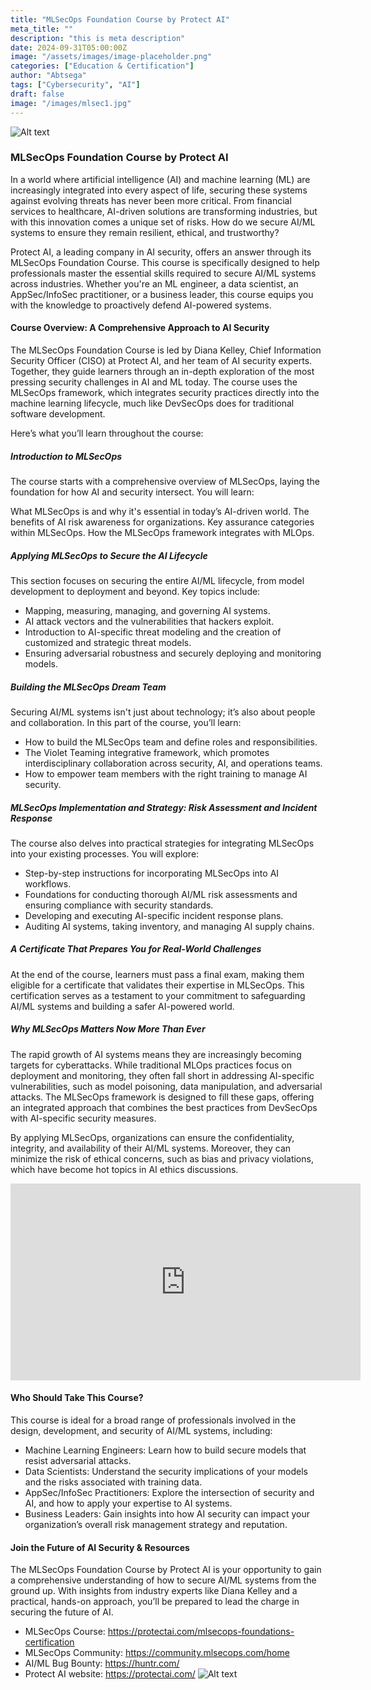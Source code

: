 ```yaml
---
title: "MLSecOps Foundation Course by Protect AI"
meta_title: ""
description: "this is meta description"
date: 2024-09-31T05:00:00Z
image: "/assets/images/image-placeholder.png"
categories: ["Education & Certification"]
author: "Abtsega"
tags: ["Cybersecurity", "AI"]
draft: false
image: "/images/mlsec1.jpg"
---
```



![Alt text](/images/mlsec.jpg) 
###  MLSecOps Foundation Course by Protect AI

In a world where artificial intelligence (AI) and machine learning (ML) are increasingly integrated into every aspect of life, securing these systems against evolving threats has never been more critical. From financial services to healthcare, AI-driven solutions are transforming industries, but with this innovation comes a unique set of risks. How do we secure AI/ML systems to ensure they remain resilient, ethical, and trustworthy?

Protect AI, a leading company in AI security, offers an answer through its MLSecOps Foundation Course. This course is specifically designed to help professionals master the essential skills required to secure AI/ML systems across industries. Whether you're an ML engineer, a data scientist, an AppSec/InfoSec practitioner, or a business leader, this course equips you with the knowledge to proactively defend AI-powered systems.

#### Course Overview: A Comprehensive Approach to AI Security
The MLSecOps Foundation Course is led by Diana Kelley, Chief Information Security Officer (CISO) at Protect AI, and her team of AI security experts. Together, they guide learners through an in-depth exploration of the most pressing security challenges in AI and ML today. The course uses the MLSecOps framework, which integrates security practices directly into the machine learning lifecycle, much like DevSecOps does for traditional software development.

Here’s what you’ll learn throughout the course:

##### Introduction to MLSecOps
The course starts with a comprehensive overview of MLSecOps, laying the foundation for how AI and security intersect. You will learn:

What MLSecOps is and why it's essential in today’s AI-driven world.
The benefits of AI risk awareness for organizations.
Key assurance categories within MLSecOps.
How the MLSecOps framework integrates with MLOps.
##### Applying MLSecOps to Secure the AI Lifecycle
This section focuses on securing the entire AI/ML lifecycle, from model development to deployment and beyond. Key topics include:

- Mapping, measuring, managing, and governing AI systems.
- AI attack vectors and the vulnerabilities that hackers exploit.
- Introduction to AI-specific threat modeling and the creation of customized and strategic threat models.
- Ensuring adversarial robustness and securely deploying and monitoring models.
#####  Building the MLSecOps Dream Team
Securing AI/ML systems isn't just about technology; it’s also about people and collaboration. In this part of the course, you’ll learn:

- How to build the MLSecOps team and define roles and responsibilities.
- The Violet Teaming integrative framework, which promotes interdisciplinary collaboration across security, AI, and operations teams.
- How to empower team members with the right training to manage AI security.
#####  MLSecOps Implementation and Strategy: Risk Assessment and Incident Response
The course also delves into practical strategies for integrating MLSecOps into your existing processes. You will explore:

- Step-by-step instructions for incorporating MLSecOps into AI workflows.
- Foundations for conducting thorough AI/ML risk assessments and ensuring compliance with security standards.
- Developing and executing AI-specific incident response plans.
- Auditing AI systems, taking inventory, and managing AI supply chains.
##### A Certificate That Prepares You for Real-World Challenges
At the end of the course, learners must pass a final exam, making them eligible for a certificate that validates their expertise in MLSecOps. This certification serves as a testament to your commitment to safeguarding AI/ML systems and building a safer AI-powered world.

##### Why MLSecOps Matters Now More Than Ever
The rapid growth of AI systems means they are increasingly becoming targets for cyberattacks. While traditional MLOps practices focus on deployment and monitoring, they often fall short in addressing AI-specific vulnerabilities, such as model poisoning, data manipulation, and adversarial attacks. The MLSecOps framework is designed to fill these gaps, offering an integrated approach that combines the best practices from DevSecOps with AI-specific security measures.

By applying MLSecOps, organizations can ensure the confidentiality, integrity, and availability of their AI/ML systems. Moreover, they can minimize the risk of ethical concerns, such as bias and privacy violations, which have become hot topics in AI ethics discussions.


<iframe width="560" height="315" src="https://youtube.com/embed/iwPKQbZumN0" frameborder="0" allow="accelerometer; autoplay; clipboard-write; encrypted-media; gyroscope; picture-in-picture" allowfullscreen></iframe>



#### Who Should Take This Course?
This course is ideal for a broad range of professionals involved in the design, development, and security of AI/ML systems, including:

- Machine Learning Engineers: Learn how to build secure models that resist adversarial attacks.
- Data Scientists: Understand the security implications of your models and the risks associated with training data.
- AppSec/InfoSec Practitioners: Explore the intersection of security and AI, and how to apply your expertise to AI systems.
- Business Leaders: Gain insights into how AI security can impact your organization’s overall risk management strategy and reputation.
#### Join the Future of AI Security & Resources
The MLSecOps Foundation Course by Protect AI is your opportunity to gain a comprehensive understanding of how to secure AI/ML systems from the ground up. With insights from industry experts like Diana Kelley and a practical, hands-on approach, you’ll be prepared to lead the charge in securing the future of AI.

- MLSecOps Course: https://protectai.com/mlsecops-foundations-certification
- MLSecOps Community: https://community.mlsecops.com/home
- AI/ML Bug Bounty: https://huntr.com/
- Protect AI website: https://protectai.com/
![Alt text](/images/mlsec2.jpg) 